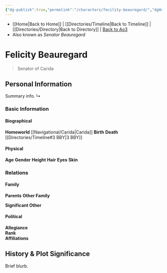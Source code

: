 ```yaml
---
{"dg-publish":true,"permalink":"/characters/fecility-beauregard/","dgHomeLink":false}
---
```


- [[Home\|Back to Home]] | [[Directories/Timeline\|Back to Timeline]] | [[Directories/Directory\|Back to Directory]] | [Back to Ao3](https://archiveofourown.org/works/19334440/chapters/45992584)
- Also known as *Senator Beauregard*

# Felicity Beauregard
>Senator of Carida

## Personal Information
Summary info.
↳ 

### Basic Information

#### Biographical
**Homeworld** [[Navigational/Carida\|Carida]]
**Birth** 
**Death** [[Directories/Timeline#3 BBY\|3 BBY]]

#### Physical
**Age** 
**Gender** 
**Height** 
**Hair** 
**Eyes** 
**Skin** 

### Relations

#### Family
**Parents** 
**Other Family**

**Significant Other** 

#### Political
**Allegiance**  
**Rank**  
**Affiliations**  

## History & Plot Significance
Brief blurb.